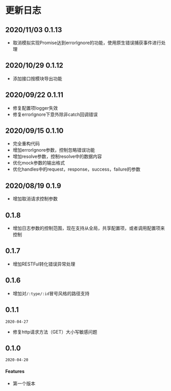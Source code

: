 # 更新日志


## 2020/11/03 0.1.13

- 取消模拟实现Promise达到errorIgnore的功能，使用原生错误捕获事件进行处理

## 2020/10/29 0.1.12

- 添加接口按模块导出功能

## 2020/09/22 0.1.11

- 修复配置项logger失效
- 修复errorIgnore下意外除非catch回调错误

## 2020/09/15 0.1.10

- 完全重构代码
- 增加errorIgnore参数，控制忽略错误功能
- 增加resolve参数，控制resolve中的数据内容
- 优化mock参数的输出格式
- 优化handles中的request，response，success，failure的参数


## 2020/08/19 0.1.9

- 增加取消请求控制参数

## 0.1.8

- 增加日志参数的控制范围，现在支持从全局，共享配置项，或者调用配置项来控制

## 0.1.7

- 增加RESTFul转化错误异常处理

## 0.1.6

- 增加对`/:type/:id`冒号风格的路径支持

## 0.1.1

`2020-04-27`

- 修复http请求方法（GET）大小写敏感问题



## 0.1.0

`2020-04-20`

#### Features

- 第一个版本